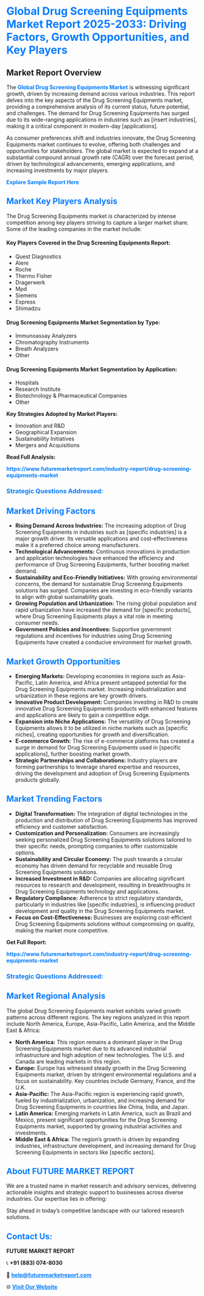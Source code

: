 <h1 style="color: #007BFF;">Global Drug Screening Equipments Market Report 2025-2033: Driving Factors, Growth Opportunities, and Key Players</h1>

<section id="overview">
<h2>Market Report Overview</h2>
<p>The <a href="https://www.futuremarketreport.com/industry-report/drug-screening-equipments-market" style="color: #007BFF; text-decoration: none;"><strong>Global Drug Screening Equipments Market</strong></a> is witnessing significant growth, driven by increasing demand across various industries. This report delves into the key aspects of the Drug Screening Equipments market, providing a comprehensive analysis of its current status, future potential, and challenges. The demand for Drug Screening Equipments has surged due to its wide-ranging applications in industries such as [insert industries], making it a critical component in modern-day [applications].</p>
<p>As consumer preferences shift and industries innovate, the Drug Screening Equipments market continues to evolve, offering both challenges and opportunities for stakeholders. The global market is expected to expand at a substantial compound annual growth rate (CAGR) over the forecast period, driven by technological advancements, emerging applications, and increasing investments by major players.</p>
</section>

<section id="overview">
<p><a href="https://www.futuremarketreport.com/request-sample/reportId=102780" style="color: #007BFF; text-decoration: none;"><strong>Explore Sample Report Here</strong></a></p>
</section>

<section id="key-players">
<h2 style="color: #007BFF;">Market Key Players Analysis</h2>
<p>The Drug Screening Equipments market is characterized by intense competition among key players striving to capture a larger market share. Some of the leading companies in the market include:</p>
<h4>Key Players Covered in the Drug Screening Equipments Report:</h4>
<ul><li>Quest Diagnostics</li><li>Alere</li><li>Roche</li><li>Thermo Fisher</li><li>Dragerwerk</li><li>Mpd</li><li>Siemens</li><li>Express</li><li>Shimadzu</li></ul>
<h4>Drug Screening Equipments Market Segmentation by Type:</h4>
<ul><li>Immunoassay Analyzers</li><li>Chromatography Instruments</li><li>Breath Analyzers</li><li>Other</li></ul>

<h4>Drug Screening Equipments Market Segmentation by Application:</h4>
<ul><li>Hospitals</li><li>Research Institute</li><li>Biotechnology &amp; Pharmaceutical Companies</li><li>Other</li></ul>
<p><strong>Key Strategies Adopted by Market Players:</strong></p>
<ul>
<li>Innovation and R&D</li>
<li>Geographical Expansion</li>
<li>Sustainability Initiatives</li>
<li>Mergers and Acquisitions</li>
</ul>
</section>

<section>
<p><strong>Read Full Analysis: </strong></p><a href="https://www.futuremarketreport.com/industry-report/drug-screening-equipments-market" style="color: #007BFF; text-decoration: none;"><strong>https://www.futuremarketreport.com/industry-report/drug-screening-equipments-market</strong></a>
<h3 style="color: #007BFF;">Strategic Questions Addressed:</h3>
</section>

<section id="driving-factors">
<h2 style="color: #007BFF;">Market Driving Factors</h2>
<ul>
<li><strong>Rising Demand Across Industries:</strong> The increasing adoption of Drug Screening Equipments in industries such as [specific industries] is a major growth driver. Its versatile applications and cost-effectiveness make it a preferred choice among manufacturers.</li>
<li><strong>Technological Advancements:</strong> Continuous innovations in production and application technologies have enhanced the efficiency and performance of Drug Screening Equipments, further boosting market demand.</li>
<li><strong>Sustainability and Eco-Friendly Initiatives:</strong> With growing environmental concerns, the demand for sustainable Drug Screening Equipments solutions has surged. Companies are investing in eco-friendly variants to align with global sustainability goals.</li>
<li><strong>Growing Population and Urbanization:</strong> The rising global population and rapid urbanization have increased the demand for [specific products], where Drug Screening Equipments plays a vital role in meeting consumer needs.</li>
<li><strong>Government Policies and Incentives:</strong> Supportive government regulations and incentives for industries using Drug Screening Equipments have created a conducive environment for market growth.</li>
</ul>
</section>

<section id="growth-opportunities">
<h2 style="color: #007BFF;">Market Growth Opportunities</h2>
<ul>
<li><strong>Emerging Markets:</strong> Developing economies in regions such as Asia-Pacific, Latin America, and Africa present untapped potential for the Drug Screening Equipments market. Increasing industrialization and urbanization in these regions are key growth drivers.</li>
<li><strong>Innovative Product Development:</strong> Companies investing in R&D to create innovative Drug Screening Equipments products with enhanced features and applications are likely to gain a competitive edge.</li>
<li><strong>Expansion into Niche Applications:</strong> The versatility of Drug Screening Equipments allows it to be utilized in niche markets such as [specific niches], creating opportunities for growth and diversification.</li>
<li><strong>E-commerce Growth:</strong> The rise of e-commerce platforms has created a surge in demand for Drug Screening Equipments used in [specific applications], further boosting market growth.</li>
<li><strong>Strategic Partnerships and Collaborations:</strong> Industry players are forming partnerships to leverage shared expertise and resources, driving the development and adoption of Drug Screening Equipments products globally.</li>
</ul>
</section>

<section id="trending-factors">
<h2 style="color: #007BFF;">Market Trending Factors</h2>
<ul>
<li><strong>Digital Transformation:</strong> The integration of digital technologies in the production and distribution of Drug Screening Equipments has improved efficiency and customer satisfaction.</li>
<li><strong>Customization and Personalization:</strong> Consumers are increasingly seeking personalized Drug Screening Equipments solutions tailored to their specific needs, prompting companies to offer customizable options.</li>
<li><strong>Sustainability and Circular Economy:</strong> The push towards a circular economy has driven demand for recyclable and reusable Drug Screening Equipments solutions.</li>
<li><strong>Increased Investment in R&D:</strong> Companies are allocating significant resources to research and development, resulting in breakthroughs in Drug Screening Equipments technology and applications.</li>
<li><strong>Regulatory Compliance:</strong> Adherence to strict regulatory standards, particularly in industries like [specific industries], is influencing product development and quality in the Drug Screening Equipments market.</li>
<li><strong>Focus on Cost-Effectiveness:</strong> Businesses are exploring cost-efficient Drug Screening Equipments solutions without compromising on quality, making the market more competitive.</li>
</ul>
</section>

<section>
<p><strong>Get Full Report: </strong></p><a href="https://www.futuremarketreport.com/industry-report/drug-screening-equipments-market" style="color: #007BFF; text-decoration: none;"><strong>https://www.futuremarketreport.com/industry-report/drug-screening-equipments-market</strong></a>
<h3 style="color: #007BFF;">Strategic Questions Addressed:</h3>
</section>


<section id="regional-analysis">
<h2 style="color: #007BFF;">Market Regional Analysis</h2>
<p>The global Drug Screening Equipments market exhibits varied growth patterns across different regions. The key regions analyzed in this report include North America, Europe, Asia-Pacific, Latin America, and the Middle East & Africa:</p>
<ul>
<li><strong>North America:</strong> This region remains a dominant player in the Drug Screening Equipments market due to its advanced industrial infrastructure and high adoption of new technologies. The U.S. and Canada are leading markets in this region.</li>
<li><strong>Europe:</strong> Europe has witnessed steady growth in the Drug Screening Equipments market, driven by stringent environmental regulations and a focus on sustainability. Key countries include Germany, France, and the U.K.</li>
<li><strong>Asia-Pacific:</strong> The Asia-Pacific region is experiencing rapid growth, fueled by industrialization, urbanization, and increasing demand for Drug Screening Equipments in countries like China, India, and Japan.</li>
<li><strong>Latin America:</strong> Emerging markets in Latin America, such as Brazil and Mexico, present significant opportunities for the Drug Screening Equipments market, supported by growing industrial activities and investments.</li>
<li><strong>Middle East & Africa:</strong> The region’s growth is driven by expanding industries, infrastructure development, and increasing demand for Drug Screening Equipments in sectors like [specific sectors].</li>
</ul>
</section>

<footer>
<h2 style="color: #007BFF;">About FUTURE MARKET REPORT</h2>
<p>We are a trusted name in market research and advisory services, delivering actionable insights and strategic support to businesses across diverse industries. Our expertise lies in offering:</p>

<p>Stay ahead in today’s competitive landscape with our tailored research solutions.</p>

<h2 style="color: #007BFF;">Contact Us:</h2>
<p><strong>FUTURE MARKET REPORT</strong></p>
<p>📞 <strong>+91 (883) 074-8030</strong></p>
<p>📧 <strong><a href="mailto:help@futuremarketreport.com" style="color: #007BFF;">help@futuremarketreport.com</a></strong></p>
<p>🌐 <strong><a href="https://www.futuremarketreport.com/" style="color: #007BFF;">Visit Our Website</a></strong></p>
</footer>
